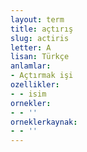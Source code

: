 ```yaml
---
layout: term
title: açtırış
slug: actiris
letter: A
lisan: Türkçe
anlamlar:
- Açtırmak işi
ozellikler:
- - isim
ornekler:
- - ''
orneklerkaynak:
- - ''
---
```

